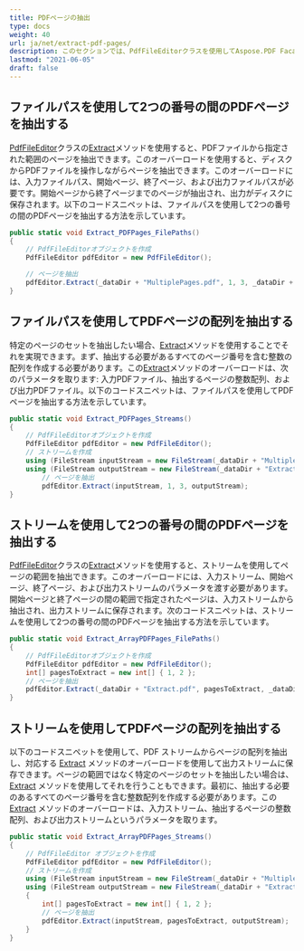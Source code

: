 ```yaml
---
title: PDFページの抽出
type: docs
weight: 40
url: ja/net/extract-pdf-pages/
description: このセクションでは、PdfFileEditorクラスを使用してAspose.PDF FacadesでPDFページを抽出する方法を説明します。
lastmod: "2021-06-05"
draft: false
---
```


## ファイルパスを使用して2つの番号の間のPDFページを抽出する

[PdfFileEditor](https://reference.aspose.com/pdf/net/aspose.pdf.facades/pdffileeditor)クラスの[Extract](https://reference.aspose.com/pdf/net/aspose.pdf.facades/pdffileeditor/methods/extract/index)メソッドを使用すると、PDFファイルから指定された範囲のページを抽出できます。このオーバーロードを使用すると、ディスクからPDFファイルを操作しながらページを抽出できます。このオーバーロードには、入力ファイルパス、開始ページ、終了ページ、および出力ファイルパスが必要です。開始ページから終了ページまでのページが抽出され、出力がディスクに保存されます。以下のコードスニペットは、ファイルパスを使用して2つの番号の間のPDFページを抽出する方法を示しています。

```csharp
public static void Extract_PDFPages_FilePaths()
{
    // PdfFileEditorオブジェクトを作成
    PdfFileEditor pdfEditor = new PdfFileEditor();

    // ページを抽出
    pdfEditor.Extract(_dataDir + "MultiplePages.pdf", 1, 3, _dataDir + "ExtractPagesBetweenNumbers_out.pdf");
}
```

## ファイルパスを使用してPDFページの配列を抽出する

特定のページのセットを抽出したい場合、[Extract](https://reference.aspose.com/pdf/net/aspose.pdf.facades/pdffileeditor/methods/extract/index)メソッドを使用することでそれを実現できます。まず、抽出する必要があるすべてのページ番号を含む整数の配列を作成する必要があります。この[Extract](https://reference.aspose.com/pdf/net/aspose.pdf.facades/pdffileeditor/methods/extract/index)メソッドのオーバーロードは、次のパラメータを取ります: 入力PDFファイル、抽出するページの整数配列、および出力PDFファイル。以下のコードスニペットは、ファイルパスを使用してPDFページを抽出する方法を示しています。

```csharp
public static void Extract_PDFPages_Streams()
{
    // PdfFileEditorオブジェクトを作成
    PdfFileEditor pdfEditor = new PdfFileEditor();
    // ストリームを作成
    using (FileStream inputStream = new FileStream(_dataDir + "MultiplePages.pdf", FileMode.Open))
    using (FileStream outputStream = new FileStream(_dataDir + "ExtractPagesBetweenTwoNumbers_out.pdf", FileMode.Create))
        // ページを抽出
        pdfEditor.Extract(inputStream, 1, 3, outputStream);
}
```

## ストリームを使用して2つの番号の間のPDFページを抽出する

[PdfFileEditor](https://reference.aspose.com/pdf/net/aspose.pdf.facades/pdffileeditor)クラスの[Extract](https://reference.aspose.com/pdf/net/aspose.pdf.facades/pdffileeditor/methods/extract/index)メソッドを使用すると、ストリームを使用してページの範囲を抽出できます。このオーバーロードには、入力ストリーム、開始ページ、終了ページ、および出力ストリームのパラメータを渡す必要があります。開始ページと終了ページの間の範囲で指定されたページは、入力ストリームから抽出され、出力ストリームに保存されます。次のコードスニペットは、ストリームを使用して2つの番号の間のPDFページを抽出する方法を示しています。

```csharp
public static void Extract_ArrayPDFPages_FilePaths()
{
    // PdfFileEditorオブジェクトを作成
    PdfFileEditor pdfEditor = new PdfFileEditor();
    int[] pagesToExtract = new int[] { 1, 2 };
    // ページを抽出
    pdfEditor.Extract(_dataDir + "Extract.pdf", pagesToExtract, _dataDir + "ExtractArrayOfPages_out.pdf");
}
```

## ストリームを使用してPDFページの配列を抽出する

以下のコードスニペットを使用して、PDF ストリームからページの配列を抽出し、対応する [Extract](https://reference.aspose.com/pdf/net/aspose.pdf.facades/pdffileeditor/methods/extract/index) メソッドのオーバーロードを使用して出力ストリームに保存できます。ページの範囲ではなく特定のページのセットを抽出したい場合は、[Extract](https://reference.aspose.com/pdf/net/aspose.pdf.facades/pdffileeditor/methods/extract/index) メソッドを使用してそれを行うこともできます。最初に、抽出する必要のあるすべてのページ番号を含む整数配列を作成する必要があります。この [Extract](https://reference.aspose.com/pdf/net/aspose.pdf.facades/pdffileeditor/methods/extract/index) メソッドのオーバーロードは、入力ストリーム、抽出するページの整数配列、および出力ストリームというパラメータを取ります。

```csharp
public static void Extract_ArrayPDFPages_Streams()
{
    // PdfFileEditor オブジェクトを作成
    PdfFileEditor pdfEditor = new PdfFileEditor();
    // ストリームを作成
    using (FileStream inputStream = new FileStream(_dataDir + "MultiplePages.pdf", FileMode.Open))
    using (FileStream outputStream = new FileStream(_dataDir + "ExtractArrayOfPagesUsingStreams_out.pdf", FileMode.Create))
    {
        int[] pagesToExtract = new int[] { 1, 2 };
        // ページを抽出
        pdfEditor.Extract(inputStream, pagesToExtract, outputStream);
    }
}
```